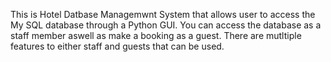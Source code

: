This is Hotel Datbase Managemwnt System that allows user to access the  My SQL database through a Python GUI. You can access the database as a staff member aswell as make a booking as a guest. There are mutltiple features to either staff and guests that can be used.